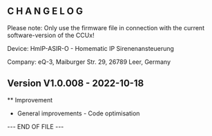 C H A N G E L O G
-----------------

Please note: Only use the firmware file in connection with the current software-version of the CCUx!

Device:      HmIP-ASIR-O - Homematic IP Sirenenansteuerung

Company:     eQ-3, Maiburger Str. 29, 26789 Leer, Germany

Version V1.0.008 - 2022-10-18
--------------------------------------------------------------

** Improvement
   * General improvements - Code optimisation

--- END OF FILE ---
